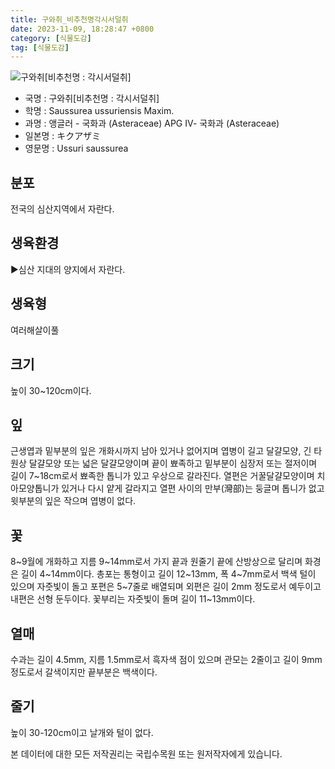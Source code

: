 ```yaml
---
title: 구와취_비추천명각시서덜취
date: 2023-11-09, 18:28:47 +0800
category: [식물도감]
tag: [식물도감]
---
```




![구와취[비추천명 : 각시서덜취]](http://www.nature.go.kr/fileUpload/plants/basic/Compositae/Saussurea/2923/2923_1_th2.jpg)
- 국명 : 구와취[비추천명 : 각시서덜취]
- 학명 : Saussurea ussuriensis Maxim.
- 과명 : 앵글러 - 국화과 (Asteraceae) APG Ⅳ- 국화과 (Asteraceae)
- 일본명 : キクアザミ
- 영문명 : Ussuri saussurea


## 분포
전국의 심산지역에서 자란다.
## 생육환경
▶심산 지대의 양지에서 자란다.
## 생육형
여러해살이풀
## 크기
높이 30~120cm이다.
## 잎
근생엽과 밑부분의 잎은 개화시까지 남아 있거나 없어지며 엽병이 길고 달걀모양, 긴 타원상 달걀모양 또는 넓은 달걀모양이며 끝이 뾰족하고 밑부분이 심장저 또는 절저이며 길이 7~18cm로서 뾰족한 톱니가 있고 우상으로 갈라진다. 열편은 거꿀달걀모양이며 치아모양톱니가 있거나 다시 얕게 갈라지고 열편 사이의 만부(灣部)는 둥글며 톱니가 없고 윗부분의 잎은 작으며 엽병이 없다.
## 꽃
8~9월에 개화하고 지름 9~14mm로서 가지 끝과 원줄기 끝에 산방상으로 달리며 화경은 길이 4~14mm이다. 총포는 통형이고 길이 12~13mm, 폭 4~7mm로서 백색 털이 있으며 자줏빛이 돌고 포편은 5~7줄로 배열되며 외편은 길이 2mm 정도로서 예두이고 내편은 선형 둔두이다. 꽃부리는 자줏빛이 돌며 길이 11~13mm이다.
## 열매
수과는 길이 4.5mm, 지름 1.5mm로서 흑자색 점이 있으며 관모는 2줄이고 길이 9mm 정도로서 갈색이지만 끝부분은 백색이다.
## 줄기
높이 30-120cm이고 날개와 털이 없다.






본 데이터에 대한 모든 저작권리는 국립수목원 또는 원저작자에게 있습니다.
